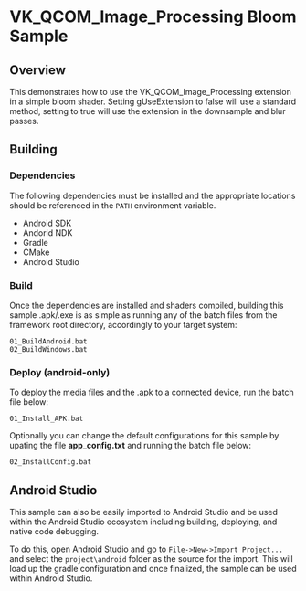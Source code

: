 # VK_QCOM_Image_Processing Bloom Sample

## Overview

This demonstrates how to use the VK_QCOM_Image_Processing extension in a simple bloom shader.
Setting gUseExtension to false will use a standard method, setting to true will use the extension in the downsample and blur passes.

## Building

### Dependencies

The following dependencies must be installed and the appropriate locations should be referenced in the `PATH` environment variable.

* Android SDK
* Andorid NDK
* Gradle
* CMake
* Android Studio

### Build

Once the dependencies are installed and shaders compiled, building this sample .apk/.exe is as simple as running any of the batch files from the framework root directory, accordingly to your target system:

```
01_BuildAndroid.bat
02_BuildWindows.bat
```

### Deploy (android-only)

To deploy the media files and the .apk to a connected device, run the batch file below:

```
01_Install_APK.bat
```

Optionally you can change the default configurations for this sample by upating the file **app_config.txt** and running the batch file below:

```
02_InstallConfig.bat
```

## Android Studio

This sample can also be easily imported to Android Studio and be used within the Android Studio ecosystem including building, deploying, and native code debugging.

To do this, open Android Studio and go to `File->New->Import Project...` and select the `project\android` folder as the source for the import. This will load up the gradle configuration and once finalized, the sample can be used within Android Studio.
